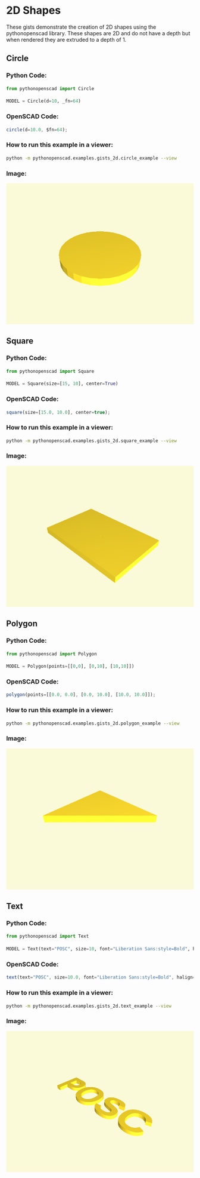 # 2D Shapes

These gists demonstrate the creation of 2D shapes using the pythonopenscad library.
These shapes are 2D and do not have a depth but when rendered they are extruded to a depth of 1.



## Circle
    
### Python Code:
```python
from pythonopenscad import Circle

MODEL = Circle(d=10, _fn=64)
```
    
### OpenSCAD Code:
```js
circle(d=10.0, $fn=64);

```
    
### How to run this example in a viewer:
```bash
python -m pythonopenscad.examples.gists_2d.circle_example --view
```

### Image:
![Circle](circle_example.png)
     
## Square
    
### Python Code:
```python
from pythonopenscad import Square

MODEL = Square(size=[15, 10], center=True)
```
    
### OpenSCAD Code:
```js
square(size=[15.0, 10.0], center=true);

```
    
### How to run this example in a viewer:
```bash
python -m pythonopenscad.examples.gists_2d.square_example --view
```

### Image:
![Square](square_example.png)
     
## Polygon
    
### Python Code:
```python
from pythonopenscad import Polygon

MODEL = Polygon(points=[[0,0], [0,10], [10,10]])
```
    
### OpenSCAD Code:
```js
polygon(points=[[0.0, 0.0], [0.0, 10.0], [10.0, 10.0]]);

```
    
### How to run this example in a viewer:
```bash
python -m pythonopenscad.examples.gists_2d.polygon_example --view
```

### Image:
![Polygon](polygon_example.png)
     
## Text
    
### Python Code:
```python
from pythonopenscad import Text

MODEL = Text(text="POSC", size=10, font="Liberation Sans:style=Bold", halign="center")
```
    
### OpenSCAD Code:
```js
text(text="POSC", size=10.0, font="Liberation Sans:style=Bold", halign="center");

```
    
### How to run this example in a viewer:
```bash
python -m pythonopenscad.examples.gists_2d.text_example --view
```

### Image:
![Text](text_example.png)
     
